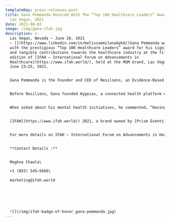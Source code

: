 ```yaml
---
templateKey: press-releases-post
title: Gana Pemmanda Honored With The “Top 100 Healthcare Leaders” Award At IFAH
  Las Vegas, 2021
date: 2021-08-03
image: /img/gana-ifah.jpg
description: >-
  Las Vegas, Nevada — June 28, 2021
  — [](https://www.linkedin.com/in/melissaemilanakphd/)Gana Pemmanda was honored
  with the prestigious “Top 100 Healthcare Leaders” award for his significant
  and tangible contributions towards the healthcare industry at the fifth
  edition of [IFAH — International Forum on Advancements in
  Healthcare](https://www.ifah.world/), held at the MGM Grand, Las Vegas, USA on
  June 23–25, 2021.


  Gana Pemmanda is the Founder and CEO of Resiliens, an Evidence-Based Behavioral Health Platform. The platform combines Evidence-Bases Therapies with other factors that affect Behavioral Health, including and not limited to Sleep, Physical Activity, Nutrition, BioFeedback(HRV), Mindfulness with AI-based Analytics, delivered by Licensed Clinicians and supported by coaches.


  Before Resiliens, Gana founded Hygeias, a connected health platform enabling patients to share their health data. His dedication to innovate and make a difference in the healthcare industry led to his nomination, and ultimately to her big win at IFAH Las Vegas, 2021.


  When asked about his mental health initiatives, he commented, “Having seen family members struggle with access to quality mental health care, I decided to start Resiliens with an mission to bring evidence-based behavioral health care to everyone.”


  [IFAH](https://www.ifah.world/) 2021, a brand owned by [Prism Events](https://www.prismevents.co/), Inc. is a three-day international healthcare conference that celebrates the trailblazing work of leading brands, thought leaders, healthcare experts, and entrepreneurs. After the successful conclusion of its fifth edition, we seek to empower healthcare experts by building and expanding our presence in the Asia-Pacific and MENA regions.


  For more details on IFAH — International Forum on Advancements in Healthcare, Visit [www.ifah.world](http://www.ifah.world/).


  **Contact Details :**


  Meghna Chawla\

  +1 (855) 545–5660\

  marketing@ifah.world






  ![](/img/ifah-badge-of-honor_gana-pemmanda.jpg)
---
```

